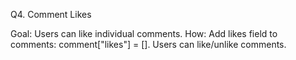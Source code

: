 Q4. Comment Likes

Goal: Users can like individual comments.
How:
Add likes field to comments: comment["likes"] = [].
Users can like/unlike comments.